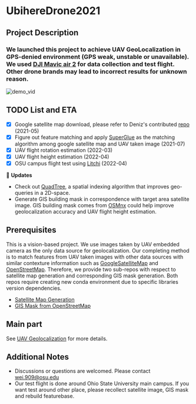 # UbihereDrone2021
## Project Description
### We launched this project to achieve UAV GeoLocalization in GPS-denied environment (GPS weak, unstable or unavailable). We used [DJI Mavic air 2](https://www.dji.com/mavic-air-2?site=brandsite&from=nav) for data collection and test flight. Other drone brands may lead to incorrect results for unknown reason.

![demo_vid](https://github.com/OSUPCVLab/UbihereDrone2021/blob/main/UAV%20Geolocalization/demo/Webp.net-gifmaker.gif)

## TODO List and ETA
- [x] Google satellite map download, please refer to Deniz's contributed [repo](https://github.com/OSUPCVLab/UAVGeolocalization/tree/main/dataset-generation-gmaps-osm) (2021-05)
- [x] Figure out feature matching and apply [SuperGlue](https://github.com/magicleap/SuperGluePretrainedNetwork) as the matching algorithm among google satellite map and UAV taken image (2021-07)
- [x] UAV flight rotation estimation (2022-03)
- [x] UAV flight height estimation (2022-04)
- [x] OSU campus flight test using [Litchi](https://flylitchi.com/hub) (2022-04)

:triangular_flag_on_post: **Updates**
- Check out [QuadTree](https://medium.com/@waleoyediran/spatial-indexing-with-quadtrees-b998ae49336), a spatial indexing algorithm that improves geo-queries in a 2D-space.
- Generate GIS building mask in correspondence with target area satellite image. GIS building mask comes from [OSMnx](https://osmnx.readthedocs.io/en/stable/) could help improve geolocalization accuracy and UAV flight height estimation.

## Prerequisites
This is a vision-based project. We use images taken by UAV embedded camera as the only data source for geolocalization. Our completing method is to match features from UAV taken images with other data sources with similar contexture information such as [GoogleSatelliteMap](https://www.google.com/maps/@40.0014409,-83.0193795,1131m/data=!3m1!1e3) and [OpenStreetMap](https://www.openstreetmap.org/#map=16/40.0001/-83.0215). Therefore, we provide two sub-repos with respect to satellite map generation and corresponding GIS mask generation. Both repos require creating new conda environment due to specific libraries version dependencies.
- [Satellite Map Generation](https://github.com/OSUPCVLab/UbihereDrone2021/tree/main/Satellite%20Map%20Generation)
- [GIS Mask from OpenStreetMap](https://github.com/OSUPCVLab/UbihereDrone2021/tree/main/GISMaskfromOSM)

## Main part
See [UAV Geolocalization](https://github.com/OSUPCVLab/UbihereDrone2021/tree/main/UAV%20Geolocalization) for more details.

## Additional Notes
- Discussions or questions are welcomed. Please contact wei.909@osu.edu
- Our test flight is done around Ohio State University main campus. If you want test around other place, please recollect satellite image, GIS mask and rebuild featurebase.
